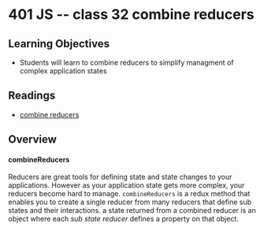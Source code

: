 # 401 JS -- class 32 combine reducers

## Learning Objectives
* Students will learn to combine reducers to simplify managment of complex application states

## Readings
* [combine reducers](http://redux.js.org/docs/api/combineReducers.html)

## Overview
#### combineReducers
Reducers are great tools for defining state  and state changes to your applications. However as your application state gets more complex, your reducers become hard to manage. `combineReducers` is a redux method that enables you to create a single reducer from many reducers that define sub states and their interactions. a state returned from a combined reducer is an object where each _sub state reducer_ defines a property on that object. 

